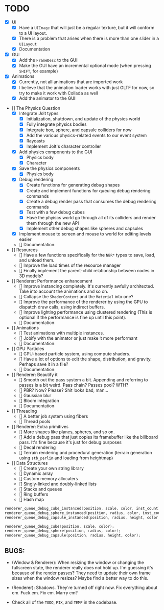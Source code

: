 # TODO

- [x] UI 
    - [x] Have a `UIImage` that will just be a regular texture, but it will conform to a UI layout. 
    - [x] There is a problem that arises when there is more than one slider in a `UILayout`
    - [x] Documentation
- [x] GUI 
    - [x] Add the `FrameDesc` to the GUI
    - [x] Make the GUI have an incremental optional mode (when pressing `SHIFT`, for example)
- [x] Animations
    - [x] Currently, not all animations that are imported work 
    - [x] I believe that the animation loader works with just GLTF for now, so try to make it work with Collada as well
    - [x] Add the animator to the GUI
- [] The Physics Question
    - [x] Integrate Jolt types
        - [x] Initialization, shutdown, and update of the physics world
        - [x] Fully integrate physics bodies 
        - [x] Integrate box, sphere, and capsule colliders for now 
        - [x] Add the various physics-related events to our event system
        - [x] Raycasts
        - [x] Implement Jolt's character controller 
    - [x] Add physics components to the GUI 
        - [x] Physics body 
        - [x] Character
    - [x] Save the physics components 
        - [x] Physics body 
    - [x] Debug rendering 
        - [x] Create functions for generating debug shapes 
        - [x] Create and implement functions for queuing debug rendering commands 
        - [x] Create a debug render pass that consumes the debug rendering commands 
        - [x] Test with a few debug cubes 
        - [x] Have the phyiscs world go through all of its colliders and render them through the new API 
        - [x] Implement other debug shapes like spheres and capsules
    - [x] Implement mouse to screen and mouse to world for editing levels easier
    - [] Documentation
- [] Resources 
    - [] Have a few functions specifically for the `NBR*` types to save, load, and unload them.
    - [] Improve the load times of the resource manager
    - [] Finally implement the parent-child relationship between nodes in 3D models?
- [] Renderer: Performance enhancement
    - [] Improve instancing completely. It's currently awfully architected. Take into account the animations and so on.
    - [] Collapse the `ShaderContext` and the `Material` into one?
    - [] Improve the performance of the renderer by using the GPU to dispatch draw calls, using indirect buffers.
    - [] Improve lighting performance using clustered rendering (This is optional if the performance is fine up until this point).
    - [] Documentation
- [] Animations 
    - [] Test animations with multiple instances.
    - [] Jobify with the animator or just make it more performant
    - [] Documentation
- [] GPU Particles
    - [] GPU-based particle system, using compute shaders.
    - [] Have a lot of options to edit the shape, distribution, and gravity. Perhaps save it in a file?
    - [] Documentation
- [] Renderer: Beautify it
    - [] Smooth out the pass system a bit. Appending and referring to passes is a bit weird. Paas chain? Passes pool? WTH?
    - [] PBR? Now? Please? Shit looks bad, man...
    - [] Gaussian blur
    - [] Bloom integration 
    - [] Documentation
- [] Threading
    - [] A better job system using fibers
    - [] Thread pools
- [] Renderer: Extra primitives 
    - [] More shapes like planes, spheres, and so on.
    - [] Add a debug pass that just copies its framebuffer like the billboard pass. It's fine because it's just for debug purposes
    - [] Decal rendering 
    - [] Terrain rendering and procedural generation (terrain generation using `stb_perlin` and loading from heightmap)
- [] Data Structures
    - [] Create your own string library 
    - [] Dynamic array 
    - [] Custom memory allocaters
    - [] Singly-linked and doubly-linked lists
    - [] Stacks and queues
    - [] Ring buffers
    - [] Hash map

```c++
renderer_queue_debug_cube_instanced(position, scale, color, inst_count);
renderer_queue_debug_sphere_instanced(position, radius, color, inst_count);
renderer_queue_debug_capsule_instanced(position, radius, height, color, inst_count);

renderer_queue_debug_cube(position, scale, color);
renderer_queue_debug_sphere(position, radius, color);
renderer_queue_debug_capsule(position, radius, height, color);
```

## BUGS:
- (Window & Renderer): When resizing the window or changing the fullscreen state, the renderer really does not hold up. I'm guessing it's because of the render passes? They need to update their own frame sizes when the window resizes? 
Maybe find a better way to do this.

- (Renderer): Shadows. They're turned off right now. Fix everything about em. Fuck em. Fix em. Marry em?

- Check all of the `TODO`, `FIX`, and `TEMP` in the codebase.
